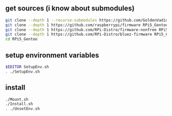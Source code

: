 ## get sources (i know about submodules)
```sh
git clone --depth 1 --recurse-submodules https://github.com/GoldenVadim/RPi5_Gentoo
git clone --depth 1 https://github.com/raspberrypi/firmware RPi5_Gentoo/firmware
git clone --depth 1 https://github.com/RPi-Distro/firmware-nonfree RPi5_Gentoo/firmware-nonfree
git clone --depth 1 https://github.com/RPi-Distro/bluez-firmware RPi5_Gentoo/bluez-firmware
cd RPi5_Gentoo
```

## setup environment variables
```sh
$EDITOR SetupEnv.sh
. ./SetupEnv.sh
```

## install
```sh
./Mount.sh
./Install.sh
. ./UnsetEnv.sh
```
